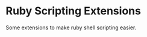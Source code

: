 Ruby Scripting Extensions
=========================

Some extensions to make ruby shell scripting easier.
